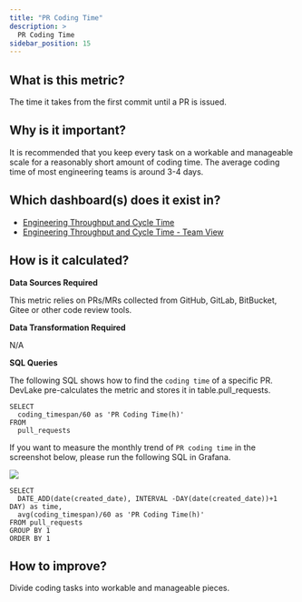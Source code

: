 ```yaml
---
title: "PR Coding Time"
description: >
  PR Coding Time
sidebar_position: 15
---
```


## What is this metric? 
The time it takes from the first commit until a PR is issued. 

## Why is it important?
It is recommended that you keep every task on a workable and manageable scale for a reasonably short amount of coding time. The average coding time of most engineering teams is around 3-4 days.

## Which dashboard(s) does it exist in?
- [Engineering Throughput and Cycle Time](../../../livedemo/EngineeringLeads/EngineeringThroughputAndCycleTime)
- [Engineering Throughput and Cycle Time - Team View](../../../livedemo/EngineeringLeads/EngineeringThroughputAndCycleTimeTeamView)


## How is it calculated?
<b>Data Sources Required</b>

This metric relies on PRs/MRs collected from GitHub, GitLab, BitBucket, Gitee or other code review tools.

<b>Data Transformation Required</b>

N/A

<b>SQL Queries</b>

The following SQL shows how to find the `coding time` of a specific PR. DevLake pre-calculates the metric and stores it in table.pull_requests.

```
SELECT
  coding_timespan/60 as 'PR Coding Time(h)'
FROM
  pull_requests
```


If you want to measure the monthly trend of `PR coding time` in the screenshot below, please run the following SQL in Grafana. 

![](/img/Metrics/pr-cycle-time-monthly.png)

```
SELECT 
  DATE_ADD(date(created_date), INTERVAL -DAY(date(created_date))+1 DAY) as time,
  avg(coding_timespan)/60 as 'PR Coding Time(h)'
FROM pull_requests
GROUP BY 1
ORDER BY 1
```

## How to improve?
Divide coding tasks into workable and manageable pieces.

